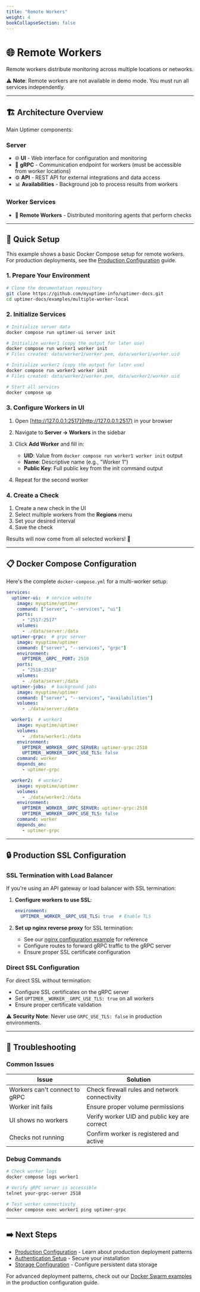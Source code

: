 ```yaml
---
title: "Remote Workers"
weight: 4
bookCollapseSection: false
---
```


# 🌐 Remote Workers

Remote workers distribute monitoring across multiple locations or networks. 

⚠️ **Note**: Remote workers are not available in demo mode. You must run all services independently.

---

## 🏗️ Architecture Overview

Main Uptimer components:

### Server
- 🌐 **UI** - Web interface for configuration and monitoring
- 🔌 **gRPC** - Communication endpoint for workers (must be accessible from worker locations)
- ⚙️ **API** - REST API for external integrations and data access
- 📊 **Availabilities** - Background job to process results from workers

### Worker Services
- **🤖 Remote Workers** - Distributed monitoring agents that perform checks

---

## 🚀 Quick Setup

This example shows a basic Docker Compose setup for remote workers. For production deployments, see the [Production Configuration](/v1.0.0/configuration/production/) guide.

### 1. Prepare Your Environment

```bash
# Clone the documentation repository
git clone https://github.com/myuptime-info/uptimer-docs.git
cd uptimer-docs/examples/multiple-worker-local
```

### 2. Initialize Services

```bash
# Initialize server data
docker compose run uptimer-ui server init

# Initialize worker1 (copy the output for later use)
docker compose run worker1 worker init
# Files created: data/worker1/worker.pem, data/worker1/worker.uid

# Initialize worker2 (copy the output for later use)  
docker compose run worker2 worker init
# Files created: data/worker2/worker.pem, data/worker2/worker.uid

# Start all services
docker compose up
```

### 3. Configure Workers in UI

1. Open [http://127.0.0.1:2517](http://127.0.0.1:2517) in your browser
2. Navigate to **Server → Workers** in the sidebar
3. Click **Add Worker** and fill in:
   - **UID**: Value from `docker compose run worker1 worker init` output
   - **Name**: Descriptive name (e.g., "Worker 1")
   - **Public Key**: Full public key from the init command output

4. Repeat for the second worker

### 4. Create a Check

1. Create a new check in the UI
2. Select multiple workers from the **Regions** menu
3. Set your desired interval
4. Save the check

Results will now come from all selected workers! 🎉

---

## 📋 Docker Compose Configuration

Here's the complete `docker-compose.yml` for a multi-worker setup:

```yaml
services:
  uptimer-ui:  # service website
    image: myuptime/uptimer
    command: ["server", "--services", "ui"]
    ports:
      - "2517:2517"
    volumes:
      - ./data/server:/data
  uptimer-grpc:  # grpc server
    image: myuptime/uptimer
    command: ["server", "--services", "grpc"]
    environment:
      UPTIMER__GRPC__PORT: 2518
    ports:
      - "2518:2518"
    volumes:
      - ./data/server:/data
  uptimer-jobs:  # background jobs
    image: myuptime/uptimer
    command: ["server", "--services", "availabilities"]
    volumes:
      - ./data/server:/data

  worker1:  # worker1
    image: myuptime/uptimer
    volumes:
      - ./data/worker1:/data
    environment:
      UPTIMER__WORKER__GRPC_SERVER: uptimer-grpc:2518
      UPTIMER__WORKER__GRPC_USE_TLS: false
    command: worker
    depends_on:
      - uptimer-grpc

  worker2:  # worker2
    image: myuptime/uptimer
    volumes:
      - ./data/worker2:/data
    environment:
      UPTIMER__WORKER__GRPC_SERVER: uptimer-grpc:2518
      UPTIMER__WORKER__GRPC_USE_TLS: false
    command: worker
    depends_on:
      - uptimer-grpc

```

---

## 🔒 Production SSL Configuration

### SSL Termination with Load Balancer

If you're using an API gateway or load balancer with SSL termination:

1. **Configure workers to use SSL**:
   ```yaml
   environment:
     UPTIMER__WORKER__GRPC_USE_TLS: true  # Enable TLS
   ```

2. **Set up nginx reverse proxy** for SSL termination:
   - See our [nginx configuration example](https://github.com/myuptime-info/uptimer-docs/blob/main/examples/dev-http-auth/nginx.conf) for reference
   - Configure routes to forward gRPC traffic to the gRPC server
   - Ensure proper SSL certificate configuration

### Direct SSL Configuration

For direct SSL without termination:
- Configure SSL certificates on the gRPC server
- Set `UPTIMER__WORKER__GRPC_USE_TLS: true` on all workers
- Ensure proper certificate validation

⚠️ **Security Note**: Never use `GRPC_USE_TLS: false` in production environments.

---

## 🔧 Troubleshooting

### Common Issues

| Issue | Solution |
|-------|----------|
| Workers can't connect to gRPC | Check firewall rules and network connectivity |
| Worker init fails | Ensure proper volume permissions |
| UI shows no workers | Verify worker UID and public key are correct |
| Checks not running | Confirm worker is registered and active |

### Debug Commands

```bash
# Check worker logs
docker compose logs worker1

# Verify gRPC server is accessible
telnet your-grpc-server 2518

# Test worker connectivity
docker compose exec worker1 ping uptimer-grpc
```

---

## ➡️ Next Steps

- [Production Configuration](/v1.0.0/configuration/production/) - Learn about production deployment patterns
- [Authentication Setup](/v1.0.0/configuration/authentication/) - Secure your installation
- [Storage Configuration](/v1.0.0/configuration/storage/) - Configure persistent data storage

For advanced deployment patterns, check out our [Docker Swarm examples](/v1.0.0/configuration/production/) in the production configuration guide. 